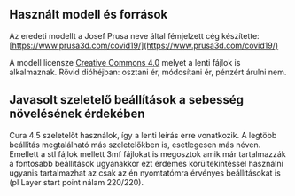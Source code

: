 ## Használt modell és források

Az eredeti modellt a Josef Prusa neve által fémjelzett cég készítette: [https://www.prusa3d.com/covid19/](https://www.prusa3d.com/covid19/)

A modell licensze [Creative Commons 4.0](https://creativecommons.org/licenses/by-nc/4.0/) melyet a lenti fájlok is alkalmaznak. Rövid dióhéjban: osztani ér, módosítani ér, pénzért árulni nem.

## Javasolt szeletelő beállítások a sebesség növelésének érdekében

Cura 4.5 szeletelőt használok, így a lenti leírás erre vonatkozik. A legtöbb beállítás megtalálható más szeletelőkben is, esetlegesen más néven. Emellett a stl fájlok mellett 3mf fájlokat is megosztok amik már tartalmazzák a fontosabb beállítások ugyanakkor ezt érdemes körültekintéssel használni ugyanis tartalmazhat az csak az én nyomtatómra érvényes beállításokat is (pl Layer start point nálam 220/220).


